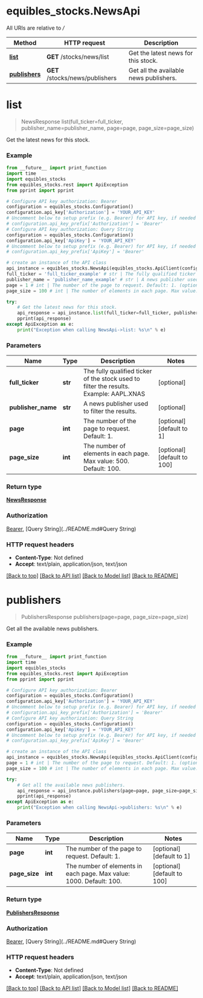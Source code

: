 # equibles_stocks.NewsApi

All URIs are relative to */*

Method | HTTP request | Description
------------- | ------------- | -------------
[**list**](NewsApi.md#list) | **GET** /stocks/news/list | Get the latest news for this stock.
[**publishers**](NewsApi.md#publishers) | **GET** /stocks/news/publishers | Get all the available news publishers.

# **list**
> NewsResponse list(full_ticker=full_ticker, publisher_name=publisher_name, page=page, page_size=page_size)

Get the latest news for this stock.

### Example
```python
from __future__ import print_function
import time
import equibles_stocks
from equibles_stocks.rest import ApiException
from pprint import pprint

# Configure API key authorization: Bearer
configuration = equibles_stocks.Configuration()
configuration.api_key['Authorization'] = 'YOUR_API_KEY'
# Uncomment below to setup prefix (e.g. Bearer) for API key, if needed
# configuration.api_key_prefix['Authorization'] = 'Bearer'
# Configure API key authorization: Query String
configuration = equibles_stocks.Configuration()
configuration.api_key['ApiKey'] = 'YOUR_API_KEY'
# Uncomment below to setup prefix (e.g. Bearer) for API key, if needed
# configuration.api_key_prefix['ApiKey'] = 'Bearer'

# create an instance of the API class
api_instance = equibles_stocks.NewsApi(equibles_stocks.ApiClient(configuration))
full_ticker = 'full_ticker_example' # str | The fully qualified ticker of the stock used to filter the results. Example: AAPL.XNAS (optional)
publisher_name = 'publisher_name_example' # str | A news publisher used to filter the results. (optional)
page = 1 # int | The number of the page to request. Default: 1. (optional) (default to 1)
page_size = 100 # int | The number of elements in each page. Max value: 500. Default: 100. (optional) (default to 100)

try:
    # Get the latest news for this stock.
    api_response = api_instance.list(full_ticker=full_ticker, publisher_name=publisher_name, page=page, page_size=page_size)
    pprint(api_response)
except ApiException as e:
    print("Exception when calling NewsApi->list: %s\n" % e)
```

### Parameters

Name | Type | Description  | Notes
------------- | ------------- | ------------- | -------------
 **full_ticker** | **str**| The fully qualified ticker of the stock used to filter the results. Example: AAPL.XNAS | [optional] 
 **publisher_name** | **str**| A news publisher used to filter the results. | [optional] 
 **page** | **int**| The number of the page to request. Default: 1. | [optional] [default to 1]
 **page_size** | **int**| The number of elements in each page. Max value: 500. Default: 100. | [optional] [default to 100]

### Return type

[**NewsResponse**](NewsResponse.md)

### Authorization

[Bearer](../README.md#Bearer), [Query String](../README.md#Query String)

### HTTP request headers

 - **Content-Type**: Not defined
 - **Accept**: text/plain, application/json, text/json

[[Back to top]](#) [[Back to API list]](../README.md#documentation-for-api-endpoints) [[Back to Model list]](../README.md#documentation-for-models) [[Back to README]](../README.md)

# **publishers**
> PublishersResponse publishers(page=page, page_size=page_size)

Get all the available news publishers.

### Example
```python
from __future__ import print_function
import time
import equibles_stocks
from equibles_stocks.rest import ApiException
from pprint import pprint

# Configure API key authorization: Bearer
configuration = equibles_stocks.Configuration()
configuration.api_key['Authorization'] = 'YOUR_API_KEY'
# Uncomment below to setup prefix (e.g. Bearer) for API key, if needed
# configuration.api_key_prefix['Authorization'] = 'Bearer'
# Configure API key authorization: Query String
configuration = equibles_stocks.Configuration()
configuration.api_key['ApiKey'] = 'YOUR_API_KEY'
# Uncomment below to setup prefix (e.g. Bearer) for API key, if needed
# configuration.api_key_prefix['ApiKey'] = 'Bearer'

# create an instance of the API class
api_instance = equibles_stocks.NewsApi(equibles_stocks.ApiClient(configuration))
page = 1 # int | The number of the page to request. Default: 1. (optional) (default to 1)
page_size = 100 # int | The number of elements in each page. Max value: 1000. Default: 100. (optional) (default to 100)

try:
    # Get all the available news publishers.
    api_response = api_instance.publishers(page=page, page_size=page_size)
    pprint(api_response)
except ApiException as e:
    print("Exception when calling NewsApi->publishers: %s\n" % e)
```

### Parameters

Name | Type | Description  | Notes
------------- | ------------- | ------------- | -------------
 **page** | **int**| The number of the page to request. Default: 1. | [optional] [default to 1]
 **page_size** | **int**| The number of elements in each page. Max value: 1000. Default: 100. | [optional] [default to 100]

### Return type

[**PublishersResponse**](PublishersResponse.md)

### Authorization

[Bearer](../README.md#Bearer), [Query String](../README.md#Query String)

### HTTP request headers

 - **Content-Type**: Not defined
 - **Accept**: text/plain, application/json, text/json

[[Back to top]](#) [[Back to API list]](../README.md#documentation-for-api-endpoints) [[Back to Model list]](../README.md#documentation-for-models) [[Back to README]](../README.md)

